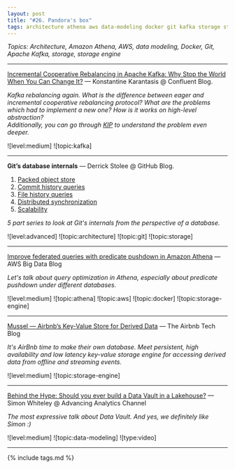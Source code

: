 ```yaml
---
layout: post
title: "#26. Pandora's box"
tags: architecture athena aws data-modeling docker git kafka storage storage-engine
---
```


*Topics: Architecture, Amazon Athena, AWS, data modeling, Docker, Git, Apache Kafka, storage, storage engine*

<!--cut-->

---

[Incremental Cooperative Rebalancing in Apache Kafka: Why Stop the World When You Can Change It?](https://www.confluent.io/blog/incremental-cooperative-rebalancing-in-kafka/) — Konstantine Karantasis @ Confluent Blog.

*Kafka rebalancing again. What is the difference between eager and incremental cooperative rebalancing protocol? What are the problems which had to implement a new one?  How is it works on high-level abstraction?\
Additionally, you can go through [KIP](https://cwiki.apache.org/confluence/display/KAFKA/KIP-415%3A+Incremental+Cooperative+Rebalancing+in+Kafka+Connect) to understand the problem even deeper.*

![level:medium] ![topic:kafka]

---

__Git’s database internals__ — Derrick Stolee @ GitHub Blog.

1. [Packed object store](https://github.blog/2022-08-29-gits-database-internals-i-packed-object-store/)
2. [Commit history queries](https://github.blog/2022-08-30-gits-database-internals-ii-commit-history-queries/)
3. [File history queries](https://github.blog/2022-08-31-gits-database-internals-iii-file-history-queries/)
4. [Distributed synchronization](https://github.blog/2022-09-01-gits-database-internals-iv-distributed-synchronization/)
5. [Scalability](https://github.blog/2022-09-02-gits-database-internals-v-scalability)

*5 part series to look at Git's internals from the perspective of a database.*

![level:advanced] ![topic:architecture] ![topic:git] ![topic:storage]

---

[Improve federated queries with predicate pushdown in Amazon Athena](https://aws.amazon.com/ru/blogs/big-data/improve-federated-queries-with-predicate-pushdown-in-amazon-athena/) — AWS Big Data Blog

*Let's talk about query optimization in Athena, especially about predicate pushdown under different databases.*

![level:medium] ![topic:athena] ![topic:aws] ![topic:docker] ![topic:storage-engine]

---

[Mussel — Airbnb’s Key-Value Store for Derived Data](https://medium.com/airbnb-engineering/mussel-airbnbs-key-value-store-for-derived-data-406b9fa1b296) — The Airbnb Tech Blog

*It's AirBnb time to make their own database. Meet persistent, high availability and low latency key-value storage engine for accessing derived data from offline and streaming events.*

![level:medium] ![topic:storage-engine]

---

[Behind the Hype: Should you ever build a Data Vault in a Lakehouse?](https://www.youtube.com/watch?v=RNMoWnSWcTo&ab_channel=AdvancingAnalytics) — 
Simon Whiteley @ Advancing Analytics Channel

*The most expressive talk about Data Vault. And yes, we definitely like Simon :)*

![level:medium] ![topic:data-modeling] ![type:video]

---

{% include tags.md %}
